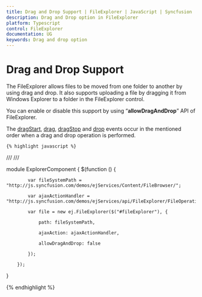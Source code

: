 ```yaml
---
title: Drag and Drop Support | FileExplorer | JavaScript | Syncfusion
description: Drag and Drop option in FileExplorer
platform: Typescript
control: FileExplorer
documentation: UG
keywords: Drag and drop option
---
```


# Drag and Drop Support

The FileExplorer allows files to be moved from one folder to another by using drag and drop. It also supports uploading a file by dragging it from Windows Explorer to a folder in the FileExplorer control.

You can enable or disable this support by using “**allowDragAndDrop**” API of FileExplorer.

The [dragStart](https://help.syncfusion.com/api/js/ejfileexplorer#events:dragstart), [drag](https://help.syncfusion.com/api/js/ejfileexplorer#events:drag), [dragStop](https://help.syncfusion.com/api/js/ejfileexplorer#events:dragstop) and [drop](https://help.syncfusion.com/api/js/ejfileexplorer#events:drop) events occur in the mentioned order when a drag and drop operation is performed.

    {% highlight javascript %}

/// <reference path="tsfiles/jquery.d.ts" />
/// <reference path="tsfiles/ej.web.all.d.ts" />

module ExplorerComponent {
    $(function () {

            var fileSystemPath = "http://js.syncfusion.com/demos/ejServices/Content/FileBrowser/";

            var ajaxActionHandler = "http://js.syncfusion.com/demos/ejServices/api/FileExplorer/FileOperations";

            var file = new ej.FileExplorer($("#fileExplorer"), {

                path: fileSystemPath,

                ajaxAction: ajaxActionHandler,

                allowDragAndDrop: false

            });

        });
  }

{% endhighlight %}

